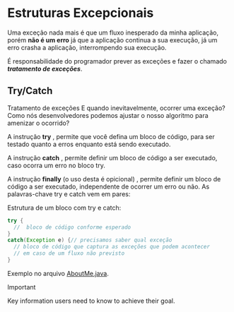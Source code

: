 # Estruturas Excepcionais

Uma exceção nada mais é que um fluxo inesperado da minha aplicação, porém **não é um erro**
já que a aplicação continua a sua execução, já um erro crasha a aplicação, interrompendo
sua execução.

É responsabilidade do programador prever as exceções e fazer o chamado
**_tratamento de exceções_**.

## Try/Catch
Tratamento de exceções
E quando inevitavelmente, ocorrer uma exceção? Como nós desenvolvedores podemos ajustar o nosso algoritmo para amenizar o ocorrido?

A instrução
**try**
, permite que você defina um bloco de código, para ser testado quanto a erros enquanto está sendo executado.

A instrução
**catch**
, permite definir um bloco de código a ser executado, caso ocorra um erro no bloco try.

A instrução
**finally** (o uso desta é opicional)
, permite definir um bloco de código a ser executado, independente de ocorrer um erro ou não. As palavras-chave try e catch vem em pares:

Estrutura de um bloco com try e catch:
```java
try {
  //  bloco de código conforme esperado
}
catch(Exception e) {// precisamos saber qual exceção
  // bloco de código que captura as exceções que podem acontecer
  // em caso de um fluxo não previsto
}
```

Exemplo no arquivo [AboutMe.java](AboutMe.java).

> [!IMPORTANT]
> Key information users need to know to achieve their goal.